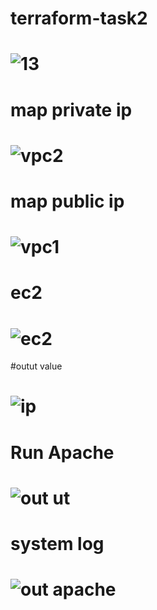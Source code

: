 # terraform-task2

# ![13](https://github.com/HebaShaban/terraform-task2/assets/128882939/56860235-d0e3-440f-8423-e84cb770c36d)

# map private ip 
# ![vpc2](https://github.com/HebaShaban/terraform-task2/assets/128882939/a34e218b-4c52-45a8-a6ae-449c1f18a93c)

# map public ip
# ![vpc1](https://github.com/HebaShaban/terraform-task2/assets/128882939/7dc8356a-c6e4-4f9c-9227-9297e3d5e649)

# ec2
# ![ec2](https://github.com/HebaShaban/terraform-task2/assets/128882939/f3982e19-0966-40b9-bca0-654b806cbec7)

#outut value
# ![ip](https://github.com/HebaShaban/terraform-task2/assets/128882939/5bf470a7-1f0f-4e24-b797-fe1d0dd3f746)

# Run Apache
# ![out ut](https://github.com/HebaShaban/terraform-task2/assets/128882939/7b7ebfc3-7129-4b39-b53e-71364c4be6a9)

# system log
# ![out apache](https://github.com/HebaShaban/terraform-task2/assets/128882939/c79afee9-cca9-42a5-8dc1-d0072c4b6760)


